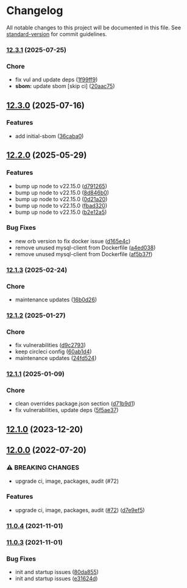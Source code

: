 # Changelog

All notable changes to this project will be documented in this file. See [standard-version](https://github.com/conventional-changelog/standard-version) for commit guidelines.

### [12.3.1](https://github.com/mojaloop/als-oracle-pathfinder/compare/v12.3.0...v12.3.1) (2025-07-25)


### Chore

* fix vul and update deps ([1f99ff9](https://github.com/mojaloop/als-oracle-pathfinder/commit/1f99ff9ea60567a46583b2755984121ed890841f))
* **sbom:** update sbom [skip ci] ([20aac75](https://github.com/mojaloop/als-oracle-pathfinder/commit/20aac75bcbfef0405ad18eea0ec483b74070d173))

## [12.3.0](https://github.com/mojaloop/als-oracle-pathfinder/compare/v12.2.0...v12.3.0) (2025-07-16)


### Features

* add initial-sbom ([36caba0](https://github.com/mojaloop/als-oracle-pathfinder/commit/36caba09f5890f4cb6863c67f3fbc0c7b92f5378))

## [12.2.0](https://github.com/mojaloop/als-oracle-pathfinder/compare/v12.1.3...v12.2.0) (2025-05-29)


### Features

* bump up node to v22.15.0 ([d791265](https://github.com/mojaloop/als-oracle-pathfinder/commit/d7912650c7d1a7fcd3bf3b58105bbfb884b57afe))
* bump up node to v22.15.0 ([8d846b0](https://github.com/mojaloop/als-oracle-pathfinder/commit/8d846b03cf012652aff229996224c4ecefb3049c))
* bump up node to v22.15.0 ([0d21a20](https://github.com/mojaloop/als-oracle-pathfinder/commit/0d21a20934096f356d2353f59ef9c8a6a947bb3f))
* bump up node to v22.15.0 ([fbad320](https://github.com/mojaloop/als-oracle-pathfinder/commit/fbad3202bf5d8b50b898ec6e71db98fd23d27af7))
* bump up node to v22.15.0 ([b2e12a5](https://github.com/mojaloop/als-oracle-pathfinder/commit/b2e12a5d5a2302742df505f3344e6f06e6d63941))


### Bug Fixes

* new orb version to fix docker issue ([d165e4c](https://github.com/mojaloop/als-oracle-pathfinder/commit/d165e4c5ca3d4058c2ae580e052619aecb3cad64))
* remove unused mysql-client from Dockerfile ([a4ed038](https://github.com/mojaloop/als-oracle-pathfinder/commit/a4ed0389116e563ef8c252ecd45b2a3db1cf55e8))
* remove unused mysql-client from Dockerfile ([af5b37f](https://github.com/mojaloop/als-oracle-pathfinder/commit/af5b37f8db6a988a990acd7f432281e520e51f08))

### [12.1.3](https://github.com/mojaloop/als-oracle-pathfinder/compare/v12.1.2...v12.1.3) (2025-02-24)


### Chore

* maintenance updates ([16b0d26](https://github.com/mojaloop/als-oracle-pathfinder/commit/16b0d26d70d056a6cb36941106b603f3ec8a879a))

### [12.1.2](https://github.com/mojaloop/als-oracle-pathfinder/compare/v12.1.1...v12.1.2) (2025-01-27)


### Chore

* fix vulnerabilities ([d9c2793](https://github.com/mojaloop/als-oracle-pathfinder/commit/d9c27937bb9abe653bda55f4758360446f83f2d6))
* keep circleci config ([60ab1d4](https://github.com/mojaloop/als-oracle-pathfinder/commit/60ab1d47e9a186a03252a2a0ed6ce94f054f4f93))
* maintenance updates ([24fd524](https://github.com/mojaloop/als-oracle-pathfinder/commit/24fd5240b5d6bb88660386830730694122381862))

### [12.1.1](https://github.com/mojaloop/als-oracle-pathfinder/compare/v12.1.0...v12.1.1) (2025-01-09)


### Chore

* clean overrides package.json section ([d71b9d1](https://github.com/mojaloop/als-oracle-pathfinder/commit/d71b9d112c1619f5559cba2217fff27831e4be36))
* fix vulnerabilities, update deps ([5f5ae37](https://github.com/mojaloop/als-oracle-pathfinder/commit/5f5ae3702fdbc7e193de2332be3f81491f4715a0))

## [12.1.0](https://github.com/mojaloop/als-oracle-pathfinder/compare/v12.1.0-snapshot.2...v12.1.0) (2023-12-20)

## [12.0.0](https://github.com/mojaloop/als-oracle-pathfinder/compare/v11.0.4...v12.0.0) (2022-07-20)


### ⚠ BREAKING CHANGES

* upgrade ci, image, packages, audit (#72)

### Features

* upgrade ci, image, packages, audit ([#72](https://github.com/mojaloop/als-oracle-pathfinder/issues/72)) ([d7e9ef5](https://github.com/mojaloop/als-oracle-pathfinder/commit/d7e9ef5c2db974ca56dd36a7ee236545c61e3b5b))

### [11.0.4](https://github.com/mojaloop/als-oracle-pathfinder/compare/v11.0.3...v11.0.4) (2021-11-01)

### [11.0.3](https://github.com/mojaloop/als-oracle-pathfinder/compare/v11.0.2...v11.0.3) (2021-11-01)


### Bug Fixes

* init and startup issues ([80da855](https://github.com/mojaloop/als-oracle-pathfinder/commit/80da8550f90b7925173a558e57ef8a56d2dfd9b1))
* init and startup issues ([e31624d](https://github.com/mojaloop/als-oracle-pathfinder/commit/e31624dcd29d7f6da87a185a4c0cf063cc0ab9cf))

